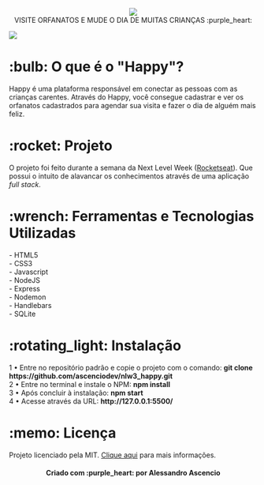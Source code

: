 <p align="center"> <img src="https://github.com/ascenciodev/nlw3_happy/blob/master/info/logo.png">
<br>
VISITE ORFANATOS E MUDE O DIA DE MUITAS CRIANÇAS :purple_heart: </p>

<img src="https://github.com/ascenciodev/nlw3_happy/blob/master/info/happyproject.png">

<h1 align="left">
    :bulb: O que é o "Happy"?
</h1>
<p align="left">Happy é uma plataforma responsável em conectar as pessoas com as crianças carentes.
Através do Happy, você consegue cadastrar e ver os orfanatos cadastrados para agendar sua visita e fazer o dia de alguém mais feliz.</p>

<h1 align="left">
    :rocket: Projeto
</h1>
<p align="left">O projeto foi feito durante a semana da Next Level Week (<a href="https://rocketseat.com.br/">Rocketseat</a>). Que possui o intuito de alavancar os conhecimentos através de uma aplicação <i>full stack</i>.</p>

<h1 align="left">
    :wrench: Ferramentas e Tecnologias Utilizadas
</h1>
<p align="left">- HTML5
        <br>
- CSS3
        <br>
- Javascript
        <br>
- NodeJS
        <br>
- Express
        <br>
- Nodemon
        <br>
- Handlebars
        <br>
- SQLite</p>

<h1 align="left">
    :rotating_light: Instalação
</h1>
<p align="left">1 • Entre no repositório padrão e copie o projeto com o comando:  <strong>git clone https://github.com/ascenciodev/nlw3_happy.git</strong>
<br>
        2 • Entre no terminal e instale o NPM: <strong>npm install</strong>
        <br>
        3 • Após concluir à instalação: <strong>npm start</strong>
        <br>
        4 • Acesse através da URL: <strong>http://127.0.0.1:5500/</strong>
</p>

<h1 align="left">
    :memo: Licença
</h1>
<p align="left">Projeto licenciado pela MIT. <a href="https://github.com/ascenciodev/nlw3_happy/blob/master/LICENSE">Clique aqui</a> para mais informações.</p>

<h4 align="center">Criado com :purple_heart: por Alessandro Ascencio</h4>



